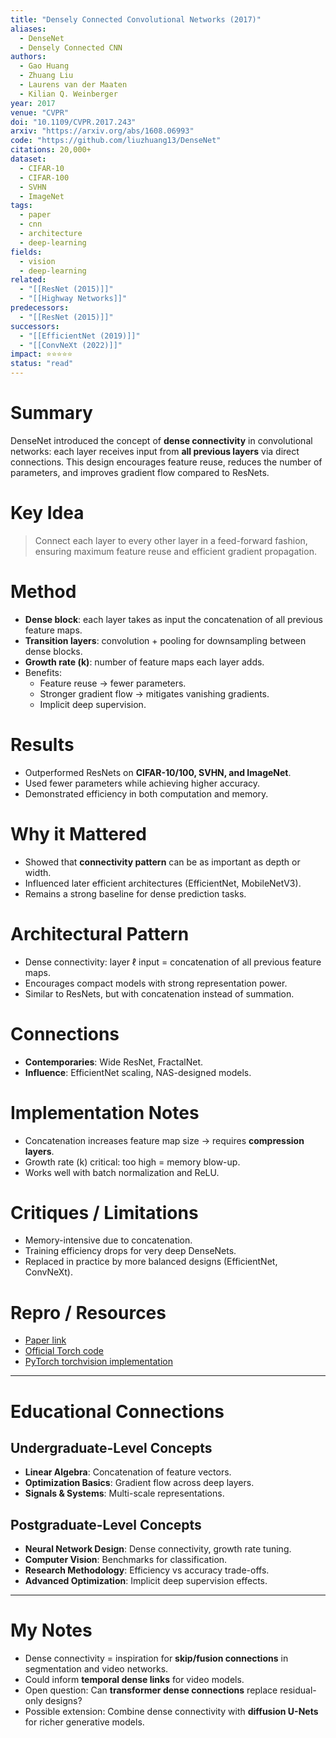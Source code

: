```yaml
---
title: "Densely Connected Convolutional Networks (2017)"
aliases: 
  - DenseNet
  - Densely Connected CNN
authors:
  - Gao Huang
  - Zhuang Liu
  - Laurens van der Maaten
  - Kilian Q. Weinberger
year: 2017
venue: "CVPR"
doi: "10.1109/CVPR.2017.243"
arxiv: "https://arxiv.org/abs/1608.06993"
code: "https://github.com/liuzhuang13/DenseNet"
citations: 20,000+
dataset:
  - CIFAR-10
  - CIFAR-100
  - SVHN
  - ImageNet
tags:
  - paper
  - cnn
  - architecture
  - deep-learning
fields:
  - vision
  - deep-learning
related:
  - "[[ResNet (2015)]]"
  - "[[Highway Networks]]"
predecessors:
  - "[[ResNet (2015)]]"
successors:
  - "[[EfficientNet (2019)]]"
  - "[[ConvNeXt (2022)]]"
impact: ⭐⭐⭐⭐⭐
status: "read"
---
```


# Summary
DenseNet introduced the concept of **dense connectivity** in convolutional networks: each layer receives input from **all previous layers** via direct connections. This design encourages feature reuse, reduces the number of parameters, and improves gradient flow compared to ResNets.

# Key Idea
> Connect each layer to every other layer in a feed-forward fashion, ensuring maximum feature reuse and efficient gradient propagation.

# Method
- **Dense block**: each layer takes as input the concatenation of all previous feature maps.  
- **Transition layers**: convolution + pooling for downsampling between dense blocks.  
- **Growth rate (k)**: number of feature maps each layer adds.  
- Benefits:  
  - Feature reuse → fewer parameters.  
  - Stronger gradient flow → mitigates vanishing gradients.  
  - Implicit deep supervision.  

# Results
- Outperformed ResNets on **CIFAR-10/100, SVHN, and ImageNet**.  
- Used fewer parameters while achieving higher accuracy.  
- Demonstrated efficiency in both computation and memory.  

# Why it Mattered
- Showed that **connectivity pattern** can be as important as depth or width.  
- Influenced later efficient architectures (EfficientNet, MobileNetV3).  
- Remains a strong baseline for dense prediction tasks.  

# Architectural Pattern
- Dense connectivity: layer ℓ input = concatenation of all previous feature maps.  
- Encourages compact models with strong representation power.  
- Similar to ResNets, but with concatenation instead of summation.  

# Connections
- **Contemporaries**: Wide ResNet, FractalNet.  
- **Influence**: EfficientNet scaling, NAS-designed models.  

# Implementation Notes
- Concatenation increases feature map size → requires **compression layers**.  
- Growth rate (k) critical: too high = memory blow-up.  
- Works well with batch normalization and ReLU.  

# Critiques / Limitations
- Memory-intensive due to concatenation.  
- Training efficiency drops for very deep DenseNets.  
- Replaced in practice by more balanced designs (EfficientNet, ConvNeXt).  

# Repro / Resources
- [Paper link](https://arxiv.org/abs/1608.06993)  
- [Official Torch code](https://github.com/liuzhuang13/DenseNet)  
- [PyTorch torchvision implementation](https://pytorch.org/vision/stable/models/densenet.html)  

---

# Educational Connections

## Undergraduate-Level Concepts
- **Linear Algebra**: Concatenation of feature vectors.  
- **Optimization Basics**: Gradient flow across deep layers.  
- **Signals & Systems**: Multi-scale representations.  

## Postgraduate-Level Concepts
- **Neural Network Design**: Dense connectivity, growth rate tuning.  
- **Computer Vision**: Benchmarks for classification.  
- **Research Methodology**: Efficiency vs accuracy trade-offs.  
- **Advanced Optimization**: Implicit deep supervision effects.  

---

# My Notes
- Dense connectivity = inspiration for **skip/fusion connections** in segmentation and video networks.  
- Could inform **temporal dense links** for video models.  
- Open question: Can **transformer dense connections** replace residual-only designs?  
- Possible extension: Combine dense connectivity with **diffusion U-Nets** for richer generative models.  
